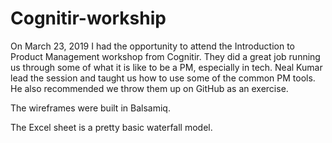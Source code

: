 # Cognitir-workship

On March 23, 2019 I had the opportunity to attend the Introduction to Product Management workshop from Cognitir.  They did a great job running us through some of what it is like to be a PM, especially in tech.  Neal Kumar lead the session and taught us how to use some of the common PM tools.  He also recommended we throw them up on GitHub as an exercise.

The wireframes were built in Balsamiq.

The Excel sheet is a pretty basic waterfall model.

